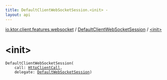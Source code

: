 ```yaml
---
title: DefaultClientWebSocketSession.<init> - 
layout: api
---
```


<div class='api-docs-breadcrumbs'><a href="../index.html">io.ktor.client.features.websocket</a> / <a href="index.html">DefaultClientWebSocketSession</a> / <a href="./-init-.html">&lt;init&gt;</a></div>

# &lt;init&gt;

<div class="signature"><code><span class="identifier">DefaultClientWebSocketSession</span><span class="symbol">(</span><br/>&nbsp;&nbsp;&nbsp;&nbsp;<span class="parameterName" id="io.ktor.client.features.websocket.DefaultClientWebSocketSession$<init>(io.ktor.client.call.HttpClientCall, io.ktor.http.cio.websocket.DefaultWebSocketSession)/call">call</span><span class="symbol">:</span>&nbsp;<a href="../../io.ktor.client.call/-http-client-call/index.html"><span class="identifier">HttpClientCall</span></a><span class="symbol">, </span><br/>&nbsp;&nbsp;&nbsp;&nbsp;<span class="parameterName" id="io.ktor.client.features.websocket.DefaultClientWebSocketSession$<init>(io.ktor.client.call.HttpClientCall, io.ktor.http.cio.websocket.DefaultWebSocketSession)/delegate">delegate</span><span class="symbol">:</span>&nbsp;<a href="../../io.ktor.http.cio.websocket/-default-web-socket-session/index.html"><span class="identifier">DefaultWebSocketSession</span></a><span class="symbol">)</span></code></div>
